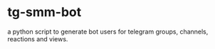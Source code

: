 # tg-smm-bot
a python script to generate bot users for telegram groups, channels, reactions and views. 
